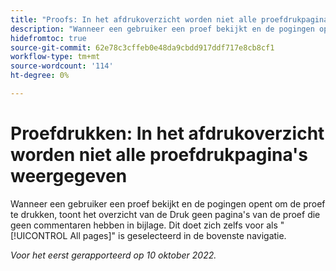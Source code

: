 ```yaml
---
title: "Proofs: In het afdrukoverzicht worden niet alle proefdrukpagina's weergegeven."
description: "Wanneer een gebruiker een proef bekijkt en de pogingen opent om de proef te drukken, toont het overzicht van de Druk geen pagina's van het bewijs die geen commentaren hebben in bijlage. Dit gebeurt zelfs als de optie Alle pagina's is geselecteerd in de bovenste navigatie."
hidefromtoc: true
source-git-commit: 62e78c3cffeb0e48da9cbdd917ddf717e8cb8cf1
workflow-type: tm+mt
source-wordcount: '114'
ht-degree: 0%

---
```



# Proefdrukken: In het afdrukoverzicht worden niet alle proefdrukpagina&#39;s weergegeven

<!--This article is on both WF and WFP TOCs-->

Wanneer een gebruiker een proef bekijkt en de pogingen opent om de proef te drukken, toont het overzicht van de Druk geen pagina&#39;s van de proef die geen commentaren hebben in bijlage. Dit doet zich zelfs voor als &quot;[!UICONTROL All pages]&quot; is geselecteerd in de bovenste navigatie.

_Voor het eerst gerapporteerd op 10 oktober 2022._

